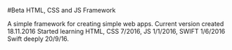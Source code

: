 #Beta HTML, CSS and JS Framework

A simple framework for creating simple web apps.
Current version created 18.11.2016
Started learning HTML, CSS 7/2016, JS 1/1/2016, SWIFT 1/6/2016
Swift deeply 20/9/16.
